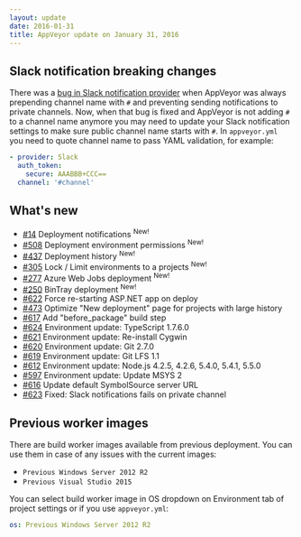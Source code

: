 ```yaml
---
layout: update
date: 2016-01-31
title: AppVeyor update on January 31, 2016
---
```


## Slack notification breaking changes

There was a [bug in Slack notification provider](https://github.com/appveyor/ci/issues/623) when AppVeyor was always prepending channel name with `#`
and preventing sending notifications to private channels. Now, when that bug is fixed and AppVeyor is not adding `#` to a channel name anymore you
may need to update your Slack notification settings to make sure public channel name starts with `#`. In `appveyor.yml` you need to quote channel name
to pass YAML validation, for example:

```yaml
- provider: Slack
  auth_token:
    secure: AAABBB+CCC==
  channel: '#channel'
```

## What's new

* [#14](https://github.com/appveyor/ci/issues/14) Deployment notifications <sup class="new-feature">New!</sup>
* [#508](https://github.com/appveyor/ci/issues/508) Deployment environment permissions <sup class="new-feature">New!</sup>
* [#437](https://github.com/appveyor/ci/issues/437) Deployment history <sup class="new-feature">New!</sup>
* [#305](https://github.com/appveyor/ci/issues/305) Lock / Limit environments to a projects <sup class="new-feature">New!</sup>
* [#277](https://github.com/appveyor/ci/issues/277) Azure Web Jobs deployment <sup class="new-feature">New!</sup>
* [#250](https://github.com/appveyor/ci/issues/250) BinTray deployment <sup class="new-feature">New!</sup>
* [#622](https://github.com/appveyor/ci/issues/622) Force re-starting ASP.NET app on deploy
* [#473](https://github.com/appveyor/ci/issues/473) Optimize "New deployment" page for projects with large history
* [#617](https://github.com/appveyor/ci/issues/617) Add "before_package" build step
* [#624](https://github.com/appveyor/ci/issues/624) Environment update: TypeScript 1.7.6.0
* [#621](https://github.com/appveyor/ci/issues/621) Environment update: Re-install Cygwin
* [#620](https://github.com/appveyor/ci/issues/620) Environment update: Git 2.7.0
* [#619](https://github.com/appveyor/ci/issues/619) Environment update: Git LFS 1.1
* [#612](https://github.com/appveyor/ci/issues/612) Environment update: Node.js 4.2.5, 4.2.6, 5.4.0, 5.4.1, 5.5.0
* [#597](https://github.com/appveyor/ci/issues/597) Environment update: Update MSYS 2
* [#616](https://github.com/appveyor/ci/issues/616) Update default SymbolSource server URL
* [#623](https://github.com/appveyor/ci/issues/623) Fixed: Slack notifications fails on private channel


## Previous worker images

There are build worker images available from previous deployment. You can use them in case of any issues with the current images:

* `Previous Windows Server 2012 R2`
* `Previous Visual Studio 2015`

You can select build worker image in OS dropdown on Environment tab of project settings or if you use `appveyor.yml`:

```yaml
os: Previous Windows Server 2012 R2
```
